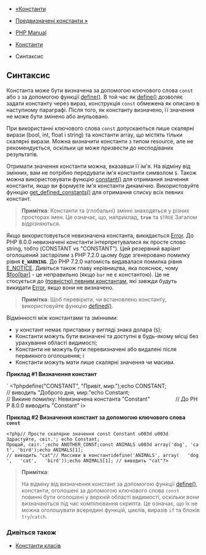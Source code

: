 - [«Константи](language.constants.md)
- [Предвизначені константи »](language.constants.predefined.md)

- [PHP Manual](index.md)
- [Константи](language.constants.md)
- Синтаксис

## Синтаксис

Константа може бути визначена за допомогою ключового слова `const` або з
за допомогою функції [define()](function.define.md). В той час як
[define()](function.define.md) дозволяє задати константу через
вираз, конструкція `const` обмежена як описано в наступному
параграфі. Після того, як константу визначено, її значення не може
бути змінено або анульовано.

При використанні ключового слова `const` допускаються лише скалярні
вирази (bool, int, float і string) та константи array, що містять
тільки скалярні вирази. Можна визначити константи з типом resource,
але не рекомендується, оскільки це може призвести до несподіваних
результатів.

Отримати значення константи можна, вказавши її ім'я. На відміну від
змінних, вам не потрібно передувати ім'я константи символом `$`. Також
можна використовувати функцію [constant()](function.constant.md) для
отримання значення константи, якщо ви формуєте ім'я константи
динамічно. Використовуйте функцію
[get_defined_constants()](function.get-defined-constants.md) для
отримання списку всіх певних констант.

> **Примітка**: Константи та (глобальні) змінні знаходяться у різних
> просторах імен. Це означає, що, наприклад, **`true`** та `$TRUE`
> Загалом відрізняються.

Якщо використовується невизначена константа, викидається
[Error](class.error.md). До PHP 8.0.0 невизначені константи
інтерпретувалися як просте слово string, тобто (CONSTANT vs
"CONSTANT"). Цей резервний варіант оголошений застарілим з PHP 7.2.0
цьому буде згенеровано помилку рівня **`E_WARNING`**. До PHP 7.2.0
натомість видавалася помилка рівня [E_NOTICE](ref.errorfunc.md).
Дивіться також главу керівництва, яка пояснює, чому
[$foo\[bar\]](language.types.array.md#language.types.array.foo-bar) -
це неправильно (якщо `bar` не є константою). Це не стосується
до [(повністю) певним константам](language.namespaces.rules.md),
які завжди будуть викидати [Error](class.error.md), якщо вони не
визначено.

> **Примітка**: Щоб перевірити, чи встановлено константу, використовуйте
> функцію [defined()](function.defined.md).

Відмінності між константами та змінними:

- у констант немає приставки у вигляді знака долара (`$`);
- Константи можуть бути визначені та доступні в будь-якому місці без урахування
області видимості;
- Константи не можуть бути перевизначені або видалені після
первинного оголошення; і
- Константи можуть мати лише скалярні значення чи масиви.

**Приклад #1 Визначення констант**

` <?phpdefine("CONSTANT", "Привіт, мир.");echo CONSTANT; // виводить "Доброго дня, мир."echo Constant; // Викине помилку: Невизначена константа "Constant"                 // До PHP 8.0.0 виводить "Constant" і>

**Приклад #2 Визначення констант за допомогою ключового слова `const`**

` <?php// Просте скалярне значення const Constant u003d u003d Здрастуйте, світ.'; echo Constant; Прощай, світ.';echo ANOTHER_CONST;const ANIMALS u003d array('dog', 'cat', 'bird');echo ANIMALS[1]; // виводить "cat"// Массиви в константіdefine('ANIMALS', array(   'dog',   'cat',   'bird'));echo ANIMALS[1]; // виводить "cat"?> `

> **Примітка**:
>
> На відміну від визначення констант за допомогою функції
> [define()](function.define.md), константи, оголошені за допомогою
> ключового слова `const` повинні бути оголошені у верхній області
> видимості, оскільки вони визначаються під час компілювання скрипта. Це
> означає, що їх не можна оголошувати всередині функцій, циклів, виразів
> `if` та блоків `try`/`catch`.

### Дивіться також

- [Константи класів](language.oop5.constants.md)

